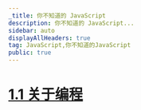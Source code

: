 ```yaml
---
_title: 你不知道的 JavaScript
description: 你不知道的 JavaScript...
sidebar: auto
displayAllHeaders: true
tag: JavaScript,你不知道的JavaScript
public: true
---
```


# [1.1 关于编程](./01.up-going/01.into-programming.md)